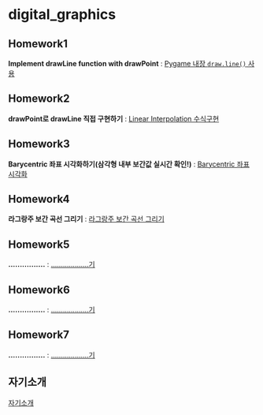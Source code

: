 # digital_graphics
## Homework1
**Implement drawLine function with drawPoint**  : [Pygame 내장 `draw.line()` 사용](https://youtu.be/1EW8ZgAHLf8)

## Homework2
**drawPoint로 drawLine 직접 구현하기** : [Linear Interpolation 수식구현](https://youtu.be/bVGNM2krYKk?si=2kS9G4iIpK4Cky2n)

## Homework3
**Barycentric 좌표 시각화하기(삼각형 내부 보간값 실시간 확인!)** : [Barycentric 좌표 시각화](https://youtu.be/EkQllDetNT4)

## Homework4
**라그랑주 보간 곡선 그리기** : [라그랑주 보간 곡선 그리기](https://youtu.be/xXru2-Y8YS4)

## Homework5
**................** : [...................기](..................)

## Homework6
**................** : [...................기](..................)

## Homework7
**................** : [...................기](..................)

## 자기소개
[자기소개](https://docs.google.com/presentation/d/1YTXWtDWUx6QAC82YvUT7Yk--aLVqaS4yGkj8ei_nhGM/edit?usp=sharing)
